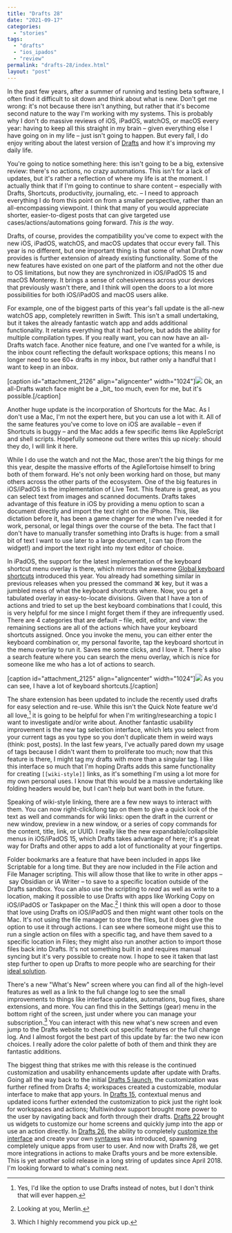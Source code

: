 ```yaml
---
title: "Drafts 28"
date: "2021-09-17"
categories: 
  - "stories"
tags: 
  - "drafts"
  - "ios_ipados"
  - "review"
permalink: "drafts-28/index.html"
layout: "post"
---
```


In the past few years, after a summer of running and testing beta software, I often find it difficult to sit down and think about what is new. Don't get me wrong: it's not because there isn't anything, but rather that it's become second nature to the way I'm working with my systems. This is probably why I don't do massive reviews of iOS, iPadOS, watchOS, or macOS every year: having to keep all this straight in my brain – given everything else I have going on in my life – just isn't going to happen. But every fall, I do enjoy writing about the latest version of [Drafts](https://apps.apple.com/us/app/drafts/id1236254471?uo=4&at=1001l4VZ) and how it's improving my daily life.

You're going to notice something here: this isn't going to be a big, extensive review: there's no actions, no crazy automations. This isn't for a lack of updates, but it's rather a reflection of where my life is at the moment. I actually think that if I'm going to continue to share content – especially with Drafts, Shortcuts, productivity, journaling, etc. – I need to approach everything I do from this point on from a smaller perspective, rather than an all-encompassing viewpoint. I think that many of you would appreciate shorter, easier-to-digest posts that can give targeted use cases/actions/automations going forward. _This is the way_.

Drafts, of course, provides the compatibility you've come to expect with the new iOS, iPadOS, watchOS, and macOS updates that occur every fall. This year is no different, but one important thing is that some of what Drafts now provides is further extension of already existing functionality. Some of the new features have existed on one part of the platform and not the other due to OS limitations, but now they are synchronized in iOS/iPadOS 15 and macOS Monterey. It brings a sense of cohesiveness across your devices that previously wasn't there, and I think will open the doors to a lot more possibilities for both iOS/iPadOS and macOS users alike.

For example, one of the biggest parts of this year's fall update is the all-new watchOS app, completely rewritten in Swift. This isn't a small undertaking, but it takes the already fantastic watch app and adds additional functionality. It retains everything that it had before, but adds the ability for multiple compilation types. If you really want, you can now have an all-Drafts watch face. Another nice feature, and one I've wanted for a while, is the inbox count reflecting the default workspace options; this means I no longer need to see 60+ drafts in my inbox, but rather only a handful that I want to keep in an inbox.

\[caption id="attachment\_2126" align="aligncenter" width="1024"\][![](/images/Drafts-v28-Watch-Faces-1024x547.png)](https://www.nahumck.me/wp-content/uploads/2021/09/Drafts-v28-Watch-Faces.png) Ok, an all-Drafts watch face might be a \_bit\_ too much, even for me, but it's possible.\[/caption\]

Another huge update is the incorporation of Shortcuts for the Mac. As I don't use a Mac, I'm not the expert here, but you can use a lot with it. All of the same features you've come to love on iOS are available – even if Shortcuts is buggy – and the Mac adds a few specific items like AppleScript and shell scripts. Hopefully someone out there writes this up nicely: should they do, I will link it here.

While I do use the watch and not the Mac, those aren't the big things for me this year, despite the massive efforts of the AgileTortoise himself to bring both of them forward. He's not only been working hard on those, but many others across the other parts of the ecosystem. One of the big features in iOS/iPadOS is the implementation of Live Text. This feature is great, as you can select text from images and scanned documents. Drafts takes advantage of this feature in iOS by providing a menu option to scan a document directly and import the text right on the iPhone. This, like dictation before it, has been a game changer for me when I've needed it for work, personal, or legal things over the course of the beta. The fact that I don't have to manually transfer something into Drafts is huge: from a small bit of text I want to use later to a large document, I can tap (from the widget!) and import the text right into my text editor of choice.

In iPadOS, the support for the latest implementation of the keyboard shortcut menu overlay is there, which mirrors the awesome [Global keyboard shortcuts](https://sixcolors.com/post/2021/06/think-globally-the-ipads-new-universal-keyboard-shortcuts/) introduced this year. You already had something similar in previous releases when you pressed the command ⌘ key, but it was a jumbled mess of what the keyboard shortcuts where. Now, you get a tabulated overlay in easy-to-locate divisions. Given that I have a ton of actions and tried to set up the best keyboard combinations that I could, this is very helpful for me since I might forget them if they are infrequently used. There are 4 categories that are default – file, edit, editor, and view: the remaining sections are all of the actions which have your keyboard shortcuts assigned. Once you invoke the menu, you can either enter the keyboard combination or, my personal favorite, tap the keyboard shortcut in the menu overlay to run it. Saves me some clicks, and I love it. There's also a search feature where you can search the menu overlay, which is nice for someone like me who has a lot of actions to search.

\[caption id="attachment\_2125" align="aligncenter" width="1024"\][![](/images/Drafts-v28-Keyboard-Shortcuts-1024x187.png)](https://www.nahumck.me/wp-content/uploads/2021/09/Drafts-v28-Keyboard-Shortcuts.png) As you can see, I have a lot of keyboard shortcuts.\[/caption\]

The share extension has been updated to include the recently used drafts for easy selection and re-use. While this isn't the Quick Note feature we'd all love,[^yes] it is going to be helpful for when I'm writing/researching a topic I want to investigate and/or write about. Another fantastic usability improvement is the new tag selection interface, which lets you select from your current tags as you type so you don't duplicate them in weird ways (think: post, posts). In the last few years, I've actually pared down my usage of tags because I didn't want them to proliferate too much; now that this feature is there, I might tag my drafts with more than a singular tag. I like this interface so much that I'm hoping Drafts adds this same functionality for creating `[[wiki-style]]` links, as it's something I'm using a lot more for my own personal uses. I know that this would be a massive undertaking like folding headers would be, but I can't help but want both in the future.

Speaking of wiki-style linking, there are a few new ways to interact with them. You can now right-click/long tap on them to give a quick look of the text as well and commands for wiki links: open the draft in the current or new window, preview in a new window, or a series of copy commands for the content, title, link, or UUID. I really like the new expandable/collapsible menus in iOS/iPadOS 15, which Drafts takes advantage of here; it's a great way for Drafts and other apps to add a lot of functionality at your fingertips.

Folder bookmarks are a feature that have been included in apps like Scriptable for a long time. But they are now included in the File action and File Manager scripting. This will allow those that like to write in other apps – say Obsidian or iA Writer – to save to a specific location outside of the Drafts sandbox. You can also use the scripting to _read_ as well as write to a location, making it possible to use Drafts with apps like Working Copy on iOS/iPadOS or Taskpaper on the Mac.[^merlin] I think this will open a door to those that love using Drafts on iOS/iPadOS and then might want other tools on the Mac. It's not using the file manager to store the files, but it does give the option to use it through actions. I can see where someone might use this to run a single action on files with a specific tag, and have them saved to a specific location in Files; they might also run another action to import those files back into Drafts. It's not something built in and requires manual syncing but it's very possible to create now. I hope to see it taken that last step further to open up Drafts to more people who are searching for their [ideal solution](https://sixcolors.com/post/2021/03/searching-for-the-perfect-ios-markdown-writing-tool/).

There's a new "What's New" screen where you can find all of the high-level features as well as a link to the full change log to see the small improvements to things like interface updates, automations, bug fixes, share extensions, and more. You can find this in the Settings (gear) menu in the bottom right of the screen, just under where you can manage your subscription.[^recommend] You can interact with this new what's new screen and even jump to the Drafts website to check out specific features or the full change log. And I almost forgot the best part of this update by far: the two new icon choices. I really adore the color palette of both of them and think they are fantastic additions.

The biggest thing that strikes me with this release is the continued customization and usability enhancements update after update with Drafts. Going all the way back to the initial [Drafts 5 launch](https://www.macstories.net/reviews/drafts-5-the-macstories-review/), the customization was further refined from Drafts 4; workspaces created a customizable, modular interface to make that app yours. In [Drafts 15](https://www.macstories.net/reviews/drafts-15-review-multiwindow-shortcuts-and-more/), contextual menus and updated icons further extended the customization to pick just the right look for workspaces and actions; Multiwindow support brought more power to the user by navigating back and forth through their drafts. [Drafts 22](https://www.macstories.net/reviews/drafts-22-review-widgets-scribble-and-more/) brought us widgets to customize our home screens and quickly jump into the app or use an action directly. In [Drafts 26](https://www.nahumck.me/drafts-26-the-customization-update/), the ability to completely [customize the interface](https://tools.getdrafts.com/themes/theme-builder) and create your own [syntaxes](https://actions.getdrafts.com/syntax_definitions) was introduced, spawning completely unique apps from user to user. And now with Drafts 28, we get more integrations in actions to make Drafts yours and be more extensible. This is yet another solid release in a long string of updates since April 2018. I'm looking forward to what's coming next.

[^yes]: Yes, I'd like the option to use Drafts instead of notes, but I don't think that will ever happen.

[^merlin]: Looking at you, Merlin.

[^recommend]: Which I highly recommend you pick up.
